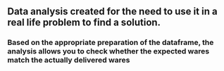## Data analysis created for the need to use it in a real life problem to find a solution.
### Based on the appropriate preparation of the dataframe, the analysis allows you to check whether the expected wares match the actually delivered wares
